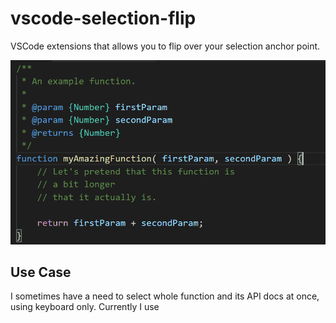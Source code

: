 # vscode-selection-flip

VSCode extensions that allows you to flip over your selection anchor point.

![Example usage of vscode-selection-flip extension](assets/vscode-selection-flip.gif)

## Use Case

I sometimes have a need to select whole function and its API docs at once, using keyboard only. Currently I use